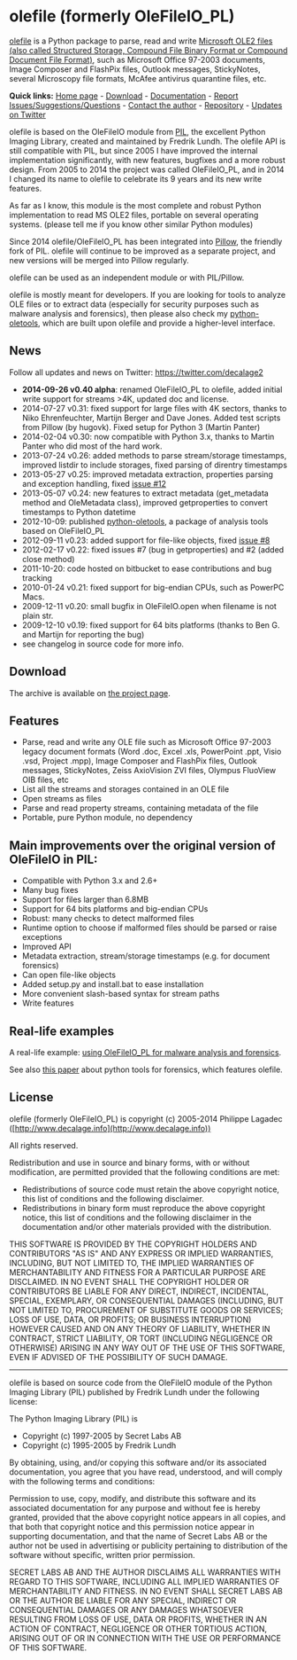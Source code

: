 olefile (formerly OleFileIO_PL)
===============================

[olefile](http://www.decalage.info/python/olefileio) is a Python package to parse, read and write [Microsoft OLE2 files (also called Structured Storage, Compound File Binary Format or Compound Document File Format)](http://en.wikipedia.org/wiki/Compound_File_Binary_Format), such as Microsoft Office 97-2003 documents, Image Composer and FlashPix files, Outlook messages, StickyNotes, several Microscopy file formats, McAfee antivirus quarantine files, etc.
  

**Quick links:** [Home page](http://www.decalage.info/python/olefileio) - [Download](https://bitbucket.org/decalage/olefileio_pl/downloads) - [Documentation](https://bitbucket.org/decalage/olefileio_pl/wiki) - [Report Issues/Suggestions/Questions](https://bitbucket.org/decalage/olefileio_pl/issues?status=new&status=open) - [Contact the author](http://decalage.info/contact) - [Repository](https://bitbucket.org/decalage/olefileio_pl) - [Updates on Twitter](https://twitter.com/decalage2)

olefile is based on the OleFileIO module from [PIL](http://www.pythonware.com/products/pil/index.htm), the excellent Python Imaging Library, created and maintained by Fredrik Lundh. The olefile API is still compatible with PIL, but since 2005 I have improved the internal implementation significantly, with new features, bugfixes and a more robust design. From 2005 to 2014 the project was called OleFileIO_PL, and in 2014 I changed its name to olefile to celebrate its 9 years and its new write features. 

As far as I know, this module is the most complete and robust Python implementation to read MS OLE2 files, portable on several operating systems. (please tell me if you know other similar Python modules)

Since 2014 olefile/OleFileIO_PL has been integrated into [Pillow](http://python-imaging.github.io/), the friendly fork of PIL. olefile will continue to be improved as a separate project, and new versions will be merged into Pillow regularly.

olefile can be used as an independent module or with PIL/Pillow. 

olefile is mostly meant for developers. If you are looking for tools to analyze OLE files or to extract data (especially for security purposes such as malware analysis and forensics), then please also check my [python-oletools](http://www.decalage.info/python/oletools), which are built upon olefile and provide a higher-level interface.

News
----

Follow all updates and news on Twitter: <https://twitter.com/decalage2>

- **2014-09-26 v0.40 alpha**: renamed OleFileIO_PL to olefile, added initial write support for streams >4K, updated doc and license.
- 2014-07-27 v0.31: fixed support for large files with 4K sectors, thanks to Niko Ehrenfeuchter, Martijn Berger and Dave Jones. Added test scripts from Pillow (by hugovk). Fixed setup for Python 3 (Martin Panter)
- 2014-02-04 v0.30: now compatible with Python 3.x, thanks to Martin Panter who did most of the hard work.
- 2013-07-24 v0.26: added methods to parse stream/storage timestamps, improved listdir to include storages, fixed parsing of direntry timestamps
- 2013-05-27 v0.25: improved metadata extraction, properties parsing and exception handling, fixed [issue #12](https://bitbucket.org/decalage/olefileio_pl/issue/12/error-when-converting-timestamps-in-ole)
- 2013-05-07 v0.24: new features to extract metadata (get\_metadata method and OleMetadata class), improved getproperties to convert timestamps to Python datetime
- 2012-10-09: published [python-oletools](http://www.decalage.info/python/oletools), a package of analysis tools based on OleFileIO_PL
- 2012-09-11 v0.23: added support for file-like objects, fixed [issue #8](https://bitbucket.org/decalage/olefileio_pl/issue/8/bug-with-file-object)
- 2012-02-17 v0.22: fixed issues #7 (bug in getproperties) and #2 (added close method)
- 2011-10-20: code hosted on bitbucket to ease contributions and bug tracking
- 2010-01-24 v0.21: fixed support for big-endian CPUs, such as PowerPC Macs.
- 2009-12-11 v0.20: small bugfix in OleFileIO.open when filename is not plain str.
- 2009-12-10 v0.19: fixed support for 64 bits platforms (thanks to Ben G. and Martijn for reporting the bug)
- see changelog in source code for more info.

Download
--------

The archive is available on [the project page](https://bitbucket.org/decalage/olefileio_pl/downloads).

Features
--------

- Parse, read and write any OLE file such as Microsoft Office 97-2003 legacy document formats (Word .doc, Excel .xls, PowerPoint .ppt, Visio .vsd, Project .mpp), Image Composer and FlashPix files, Outlook messages, StickyNotes, Zeiss AxioVision ZVI files, Olympus FluoView OIB files, etc
- List all the streams and storages contained in an OLE file
- Open streams as files
- Parse and read property streams, containing metadata of the file
- Portable, pure Python module, no dependency


Main improvements over the original version of OleFileIO in PIL:
----------------------------------------------------------------

- Compatible with Python 3.x and 2.6+
- Many bug fixes
- Support for files larger than 6.8MB
- Support for 64 bits platforms and big-endian CPUs
- Robust: many checks to detect malformed files
- Runtime option to choose if malformed files should be parsed or raise exceptions
- Improved API
- Metadata extraction, stream/storage timestamps (e.g. for document forensics)
- Can open file-like objects
- Added setup.py and install.bat to ease installation
- More convenient slash-based syntax for stream paths
- Write features




## Real-life examples ##

A real-life example: [using OleFileIO_PL for malware analysis and forensics](http://blog.gregback.net/2011/03/using-remnux-for-forensic-puzzle-6/).

See also [this paper](https://computer-forensics.sans.org/community/papers/gcfa/grow-forensic-tools-taxonomy-python-libraries-helpful-forensic-analysis_6879) about python tools for forensics, which features olefile.


License
-------

olefile (formerly OleFileIO_PL) is copyright (c) 2005-2014 Philippe Lagadec ([http://www.decalage.info](http://www.decalage.info))

All rights reserved.

Redistribution and use in source and binary forms, with or without modification,
are permitted provided that the following conditions are met:

 * Redistributions of source code must retain the above copyright notice, this
   list of conditions and the following disclaimer.
 * Redistributions in binary form must reproduce the above copyright notice,
   this list of conditions and the following disclaimer in the documentation
   and/or other materials provided with the distribution.

THIS SOFTWARE IS PROVIDED BY THE COPYRIGHT HOLDERS AND CONTRIBUTORS "AS IS" AND
ANY EXPRESS OR IMPLIED WARRANTIES, INCLUDING, BUT NOT LIMITED TO, THE IMPLIED
WARRANTIES OF MERCHANTABILITY AND FITNESS FOR A PARTICULAR PURPOSE ARE
DISCLAIMED. IN NO EVENT SHALL THE COPYRIGHT HOLDER OR CONTRIBUTORS BE LIABLE
FOR ANY DIRECT, INDIRECT, INCIDENTAL, SPECIAL, EXEMPLARY, OR CONSEQUENTIAL
DAMAGES (INCLUDING, BUT NOT LIMITED TO, PROCUREMENT OF SUBSTITUTE GOODS OR
SERVICES; LOSS OF USE, DATA, OR PROFITS; OR BUSINESS INTERRUPTION) HOWEVER
CAUSED AND ON ANY THEORY OF LIABILITY, WHETHER IN CONTRACT, STRICT LIABILITY,
OR TORT (INCLUDING NEGLIGENCE OR OTHERWISE) ARISING IN ANY WAY OUT OF THE USE
OF THIS SOFTWARE, EVEN IF ADVISED OF THE POSSIBILITY OF SUCH DAMAGE.


----------

olefile is based on source code from the OleFileIO module of the Python Imaging Library (PIL) published by Fredrik Lundh under the following license:

The Python Imaging Library (PIL) is

- Copyright (c) 1997-2005 by Secret Labs AB
- Copyright (c) 1995-2005 by Fredrik Lundh

By obtaining, using, and/or copying this software and/or its associated documentation, you agree that you have read, understood, and will comply with the following terms and conditions:

Permission to use, copy, modify, and distribute this software and its associated documentation for any purpose and without fee is hereby granted, provided that the above copyright notice appears in all copies, and that both that copyright notice and this permission notice appear in supporting documentation, and that the name of Secret Labs AB or the author not be used in advertising or publicity pertaining to distribution of the software without specific, written prior permission.

SECRET LABS AB AND THE AUTHOR DISCLAIMS ALL WARRANTIES WITH REGARD TO THIS SOFTWARE, INCLUDING ALL IMPLIED WARRANTIES OF MERCHANTABILITY AND FITNESS. IN NO EVENT SHALL SECRET LABS AB OR THE AUTHOR BE LIABLE FOR ANY SPECIAL, INDIRECT OR CONSEQUENTIAL DAMAGES OR ANY DAMAGES WHATSOEVER RESULTING FROM LOSS OF USE, DATA OR PROFITS, WHETHER IN AN ACTION OF CONTRACT, NEGLIGENCE OR OTHER TORTIOUS ACTION, ARISING OUT OF OR IN CONNECTION WITH THE USE OR PERFORMANCE OF THIS SOFTWARE.
